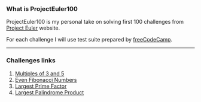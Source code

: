 ### What is ProjectEuler100
ProjectEuler100 is my personal take on solving first 100 challenges from [Project Euler](https://projecteuler.net) website.

For each challenge I will use test suite prepared by [freeCodeCamp](https://www.freecodecamp.org/learn/coding-interview-prep/project-euler/).

---

### Challenges links
1. [Multiples of 3 and 5](https://github.com/adamgora/ProjectEuler100/tree/master/src/P001_MultipliesOf3And5)
2. [Even Fibonacci Numbers](https://github.com/adamgora/ProjectEuler100/tree/master/src/P002_EvenFibonacciNumbers)
3. [Largest Prime Factor](https://github.com/adamgora/ProjectEuler100/tree/master/src/P003_LargestPrimeFactor)
4. [Largest Palindrome Product](https://github.com/adamgora/ProjectEuler100/tree/master/src/P004_LargestPalindromeProduct)